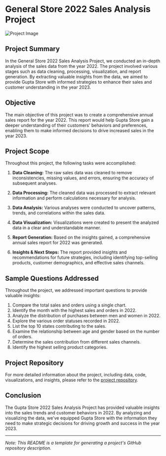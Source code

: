 # General Store 2022 Sales Analysis Project

![Project Image](project_image.jpg)

## Project Summary

In the General Store 2022 Sales Analysis Project, we conducted an in-depth analysis of the sales data from the year 2022. The project involved various stages such as data cleaning, processing, visualization, and report generation. By extracting valuable insights from the data, we aimed to provide Gupta Store with informed strategies to enhance their sales and customer understanding in the year 2023.

## Objective

The main objective of this project was to create a comprehensive annual sales report for the year 2022. This report would help Gupta Store gain a deeper understanding of their customers' behaviors and preferences, enabling them to make informed decisions to drive increased sales in the year 2023.

## Project Scope

Throughout this project, the following tasks were accomplished:

1. **Data Cleaning:** The raw sales data was cleaned to remove inconsistencies, missing values, and errors, ensuring the accuracy of subsequent analyses.

2. **Data Processing:** The cleaned data was processed to extract relevant information and perform calculations necessary for analysis.

3. **Data Analysis:** Various analyses were conducted to uncover patterns, trends, and correlations within the sales data.

4. **Data Visualization:** Visualizations were created to present the analyzed data in a clear and understandable manner.

5. **Report Generation:** Based on the insights gained, a comprehensive annual sales report for 2022 was generated.

6. **Insights & Next Steps:** The report provided insights and recommendations for future strategies, including identifying top-selling products, customer demographics, and effective sales channels.

## Sample Questions Addressed

Throughout the project, we addressed important questions to provide valuable insights:

1. Compare the total sales and orders using a single chart.
2. Identify the month with the highest sales and orders in 2022.
3. Analyze the distribution of purchases between men and women in 2022.
4. Explore the various order statuses recorded in 2022.
5. List the top 10 states contributing to the sales.
6. Examine the relationship between age and gender based on the number of orders.
7. Determine the sales contribution from different sales channels.
8. Identify the highest selling product categories.

## Project Repository

For more detailed information about the project, including data, code, visualizations, and insights, please refer to the [project repository](https://github.com/meabhaykr/Store-Data-Analysis).

## Conclusion

The Gupta Store 2022 Sales Analysis Project has provided valuable insights into the sales trends and customer behaviors in 2022. By analyzing and visualizing the data, we've equipped Gupta Store with the information they need to make strategic decisions for driving growth and success in the year 2023.

---
*Note: This README is a template for generating a project's GitHub repository description.*
